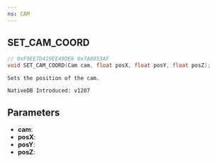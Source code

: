 ```yaml
---
ns: CAM
---
```

## SET_CAM_COORD

```c
// 0xF9EE7D419EE49DE6 0x7A8053AF
void SET_CAM_COORD(Cam cam, float posX, float posY, float posZ);
```

```
Sets the position of the cam.

NativeDB Introduced: v1207
```

## Parameters
* **cam**:
* **posX**:
* **posY**:
* **posZ**:
